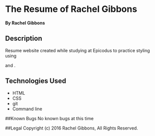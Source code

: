 # The Resume of Rachel Gibbons
**By Rachel Gibbons**

## Description
Resume website created while studying at Epicodus to practice styling using <div> and <span>.

## Technologies Used
* HTML
* CSS
* git
* Command line

##Known Bugs
No known bugs at this time

##Legal
Copyright (c) 2016 Rachel Gibbons, All Rights Reserved.
